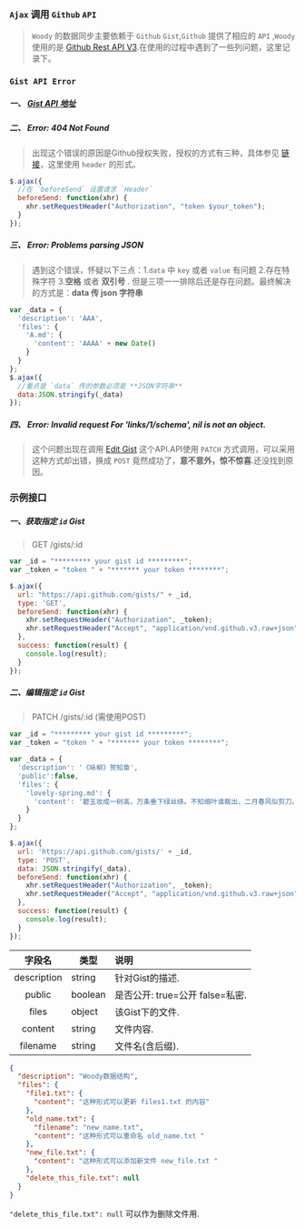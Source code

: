 ### `Ajax` 调用 `Github` `API`
> `Woody` 的数据同步主要依赖于 `Github` `Gist`,`Github` 提供了相应的 `API` ,`Woody` 使用的是 [Github Rest API V3](https://developer.github.com/v3/).在使用的过程中遇到了一些列问题，这里记录下。

### `Gist API Error`
##### 一、 [Gist API 地址](https://developer.github.com/v3/gists/)
##### 二、 Error: 404 Not Found
> 出现这个错误的原因是Github授权失败，授权的方式有三种，具体参见 [链接](https://developer.github.com/v3/#authentication)，这里使用 `header` 的形式。

``` javascript
$.ajax({
  //在 `beforeSend` 设置请求 `Header`
  beforeSend: function(xhr) {
    xhr.setRequestHeader("Authorization", "token $your_token");
  }
});
```

##### 三、 Error: Problems parsing JSON
> 遇到这个错误，怀疑以下三点：1.`data` 中 `key` 或者 `value` 有问题 2.存在特殊字符 3.**空格** 或者 **双引号** . 但是三项一一排除后还是存在问题。最终解决的方式是：**data 传 json 字符串**

``` javascript
var _data = {
  'description': 'AAA',
  'files': {
    'A.md': {
      'content': 'AAAA' + new Date()
    }
  }
};
$.ajax({
  //重点是 `data` 传的参数必须是 **JSON字符串**
  data:JSON.stringify(_data)
});
```

##### 四、 Error: Invalid request For 'links/1/schema', nil is not an object.
> 这个问题出现在调用 [Edit Gist](https://developer.github.com/v3/gists/#edit-a-gist) 这个API.API使用 `PATCH` 方式调用，可以采用这种方式却出错，换成 `POST` 竟然成功了，**意不意外，惊不惊喜**.还没找到原因。


### 示例接口
##### 一、获取指定 `id` **Gist**
> GET /gists/:id

``` javascript
var _id = "********* your gist id *********";
var _token = "token " + "******* your token ********";

$.ajax({
  url: "https://api.github.com/gists/" + _id,
  type: 'GET',
  beforeSend: function(xhr) {
    xhr.setRequestHeader("Authorization", _token);
    xhr.setRequestHeader("Accept", "application/vnd.github.v3.raw+json");
  },
  success: function(result) {
    console.log(result);
  }
});

```

##### 二、编辑指定 `id` **Gist**
> PATCH /gists/:id  (需使用POST)

``` javascript
var _id = "********* your gist id *********";
var _token = "token " + "******* your token ********";

var _data = {
  'description': '《咏柳》贺知章',
  'public':false,
  'files': {
    'lovely-spring.md': {
      'content': '碧玉妆成一树高，万条垂下绿丝绦。不知细叶谁裁出，二月春风似剪刀。'
    }
  }
};

$.ajax({
  url: 'https://api.github.com/gists/' + _id,
  type: 'POST',
  data: JSON.stringify(_data),
  beforeSend: function(xhr) {
    xhr.setRequestHeader("Authorization", _token);
    xhr.setRequestHeader("Accept", "application/vnd.github.v3.raw+json");
  },
  success: function(result) {
    console.log(result);
  }
});

```

|字段名|类型|说明|
| :---: | ---- | :---- |
|description|string|针对Gist的描述.|
|public|boolean|是否公开: true=公开 false=私密.|
|files|object|该Gist下的文件.|
|content|string|文件内容.|
|filename|string|文件名(含后缀).|

``` json
{
  "description": "Woody数据结构",
  "files": {
    "file1.txt": {
      "content": "这种形式可以更新 files1.txt 的内容"
    },
    "old_name.txt": {
      "filename": "new_name.txt",
      "content": "这种形式可以重命名 old_name.txt "
    },
    "new_file.txt": {
      "content": "这种形式可以添加新文件 new_file.txt "
    },
    "delete_this_file.txt": null
  }
}

```
`"delete_this_file.txt": null` 可以作为删除文件用.
